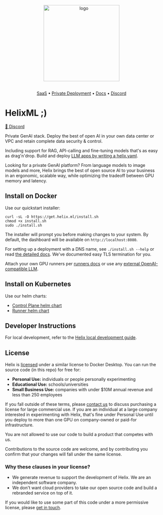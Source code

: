 <div align="center">
<img alt="logo" src="https://tryhelix.ai/assets/img/CDfWIfha3--900.webp" width="250px">

<br/>
<br/>

</div>

<p align="center">
  <a href="https://app.tryhelix.ai/">SaaS</a> •
  <a href="https://docs.helix.ml/docs/controlplane">Private Deployment</a> •
  <a href="https://docs.helix.ml/docs/overview">Docs</a> •
  <a href="https://discord.gg/VJftd844GE">Discord</a>
</p>


# HelixML ;)

[👥 Discord](https://discord.gg/VJftd844GE)

Private GenAI stack. Deploy the best of open AI in your own data center or VPC and retain complete data security & control.

Including support for RAG, API-calling and fine-tuning models that's as easy as drag'n'drop. Build and deploy [LLM apps by writing a helix.yaml](https://docs.helix.ml/helix/develop/getting-started/).

Looking for a private GenAI platform? From language models to image models and more, Helix brings the best of open source AI to your business in an ergonomic, scalable way, while optimizing the tradeoff between GPU memory and latency.

## Install on Docker

Use our quickstart installer:

```
curl -sL -O https://get.helix.ml/install.sh
chmod +x install.sh
sudo ./install.sh
```
The installer will prompt you before making changes to your system. By default, the dashboard will be available on `http://localhost:8080`.

For setting up a deployment with a DNS name, see `./install.sh --help` or read [the detailed docs](https://docs.helix.ml/helix/private-deployment/controlplane/). We've documented easy TLS termination for you.

Attach your own GPU runners per [runners docs](https://docs.helix.ml/helix/private-deployment/controlplane/#attach-a-runner-to-an-existing-control-plane) or use any [external OpenAI-compatible LLM](https://docs.helix.ml/helix/private-deployment/controlplane/#install-control-plane-pointing-at-any-openai-compatible-api).

## Install on Kubernetes

Use our helm charts:
* [Control Plane helm chart](https://docs.helix.ml/helix/private-deployment/helix-controlplane-helm-chart/)
* [Runner helm chart](https://docs.helix.ml/helix/private-deployment/helix-runner-helm-chart/)

## Developer Instructions

For local development, refer to the [Helix local development guide](./local-development.md).

## License

Helix is [licensed](https://github.com/helixml/helix/blob/main/LICENSE.md) under a similar license to Docker Desktop. You can run the source code (in this repo) for free for:

* **Personal Use:** individuals or people personally experimenting
* **Educational Use:** schools/universities
* **Small Business Use:** companies with under $10M annual revenue and less than 250 employees

If you fall outside of these terms, please [contact us](mailto:founders@helix.ml) to discuss purchasing a license for large commercial use. If you are an individual at a large company interested in experimenting with Helix, that's fine under Personal Use until you deploy to more than one GPU on company-owned or paid-for infrastructure.

You are not allowed to use our code to build a product that competes with us.

Contributions to the source code are welcome, and by contributing you confirm that your changes will fall under the same license.


### Why these clauses in your license?

* We generate revenue to support the development of Helix. We are an independent software company.
* We don't want cloud providers to take our open source code and build a rebranded service on top of it.

If you would like to use some part of this code under a more permissive license, please [get in touch](mailto:founders@helix.ml).
